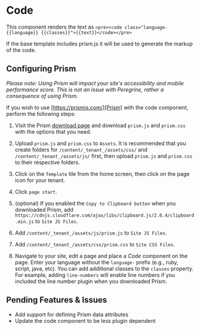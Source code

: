 # Code

This component renders the text as `<pre><code class="language-{{language}} {{classes}}">{{text}}</code></pre>`

If the base template includes prism.js it will be used to generate the markup of the code.

## Configuring Prism

_Please note: Using Prism will impact your site's accessibility and mobile performance score. This is not an issue with Peregrine, rather a consequence of using Prism._

If you wish to use [https://prismjs.com/](Prism) with the code component, perform the following steps:

1. Visit the Prism [download page](https://prismjs.com/download.html) and download `prism.js` and `prism.css` with the options that you need.

2. Upload `prism.js` and `prism.css` to `Assets`. It is recommended that you create folders for `/content/_tenant_/assets/css/` and `/content/_tenant_/assets/js/` first, then upload `prism.js` and `prism.css` to their respective folders.

3. Click on the `Template` tile from the home screen, then click on the page icon for your tenant.

4. Click `page start`.

5. (optional) If you enabled the `Copy to Clipboard button` when you downloaded Prism, add `https://cdnjs.cloudflare.com/ajax/libs/clipboard.js/2.0.4/clipboard.min.js` to `Site JS Files`.

6. Add `/content/_tenant_/assets/js/prism.js` to `Site JS Files`.

7. Add `/content/_tenant_/assets/css/prism.css` to `Site CSS Files`.

8. Navigate to your site, edit a page and place a _Code_ component on the page. Enter your language without the `language-` prefix (e.g., ruby, script, java, etc). You can add additional classes to the `classes` property. For example, adding `line-numbers` will enable line numbers if you included the line number plugin when you downloaded Prism.

## Pending Features & Issues

-   Add support for defining Prism data attributes
-   Update the code component to be less plugin dependent
